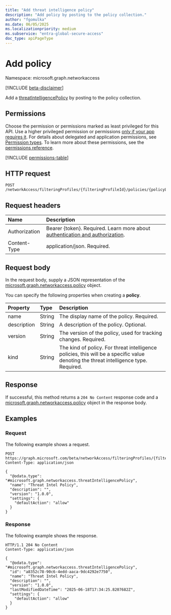 ```yaml
---
title: "Add threat intelligence policy"
description: "Add policy by posting to the policy collection."
author: "fgomulka"
ms.date: 06/05/2025
ms.localizationpriority: medium
ms.subservice: "entra-global-secure-access"
doc_type: apiPageType
---
```


# Add policy

Namespace: microsoft.graph.networkaccess

[!INCLUDE [beta-disclaimer](../../includes/beta-disclaimer.md)]

Add a [threatIntelligencePolicy](../resources/networkaccess-threatintelligencepolicy.md) by posting to the policy collection.

## Permissions

Choose the permission or permissions marked as least privileged for this API. Use a higher privileged permission or permissions [only if your app requires it](/graph/permissions-overview#best-practices-for-using-microsoft-graph-permissions). For details about delegated and application permissions, see [Permission types](/graph/permissions-overview#permission-types). To learn more about these permissions, see the [permissions reference](/graph/permissions-reference).

<!-- {
  "blockType": "permissions",
  "name": "networkaccess-threatintelligencepolicylink-post-policy-permissions"
}
-->
[!INCLUDE [permissions-table](../includes/permissions/networkaccess-threatintelligencepolicylink-post-policy-permissions.md)]

## HTTP request

<!-- {
  "blockType": "ignored"
}
-->
``` http
POST /networkAccess/filteringProfiles/{filteringProfileId}/policies/{policyLinkId}/policy
```

## Request headers

|Name|Description|
|:---|:---|
|Authorization|Bearer {token}. Required. Learn more about [authentication and authorization](/graph/auth/auth-concepts).|
|Content-Type|application/json. Required.|

## Request body

In the request body, supply a JSON representation of the [microsoft.graph.networkaccess.policy](../resources/networkaccess-policy.md) object.

You can specify the following properties when creating a **policy**.

|Property|Type|Description|
|:---|:---|:---|
|name|String|The display name of the policy. Required.|
|description|String|A description of the policy. Optional.|
|version|String|The version of the policy, used for tracking changes. Required.|
|kind|String|The kind of policy. For threat intelligence policies, this will be a specific value denoting the threat intelligence type. Required.|



## Response

If successful, this method returns a `204 No Content` response code and a [microsoft.graph.networkaccess.policy](../resources/networkaccess-policy.md) object in the response body.

## Examples

### Request

The following example shows a request.
<!-- {
  "blockType": "request",
  "name": "create_policy_from_"
}
-->
``` http
POST https://graph.microsoft.com/beta/networkAccess/filteringProfiles/{filteringProfileId}/policies/{policyLinkId}/policy
Content-Type: application/json

{
  "@odata.type": "#microsoft.graph.networkaccess.threatIntelligencePolicy",
  "name": "Threat Intel Policy",
  "description": "",
  "version": "1.0.0",
  "settings": {
    "defaultAction": "allow"
  }
}
```


### Response

The following example shows the response.
<!-- {
  "blockType": "response",
  "truncated": true,
  "@odata.type": "microsoft.graph.networkaccess.policy"
}
-->
``` http
HTTP/1.1 204 No Content
Content-Type: application/json

{
  "@odata.type": "#microsoft.graph.networkaccess.threatIntelligencePolicy",
  "id": "a8352c78-90c6-4edd-aaca-9dc4292e7750",
  "name": "Threat Intel Policy",
  "description": "",
  "version": "1.0.0",
  "lastModifiedDateTime": "2025-06-18T17:34:25.8207682Z",
  "settings": {
    "defaultAction": "allow"
  }
}
```

